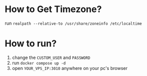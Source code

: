 # How to Get Timezone?
run `realpath --relative-to /usr/share/zoneinfo /etc/localtime`

# How to run?
1. change the `CUSTOM_USER` and `PASSWORD`
2. run `docker compose up -d`
3. open `YOUR_VPS_IP:3010` anywhere on your pc's browser
